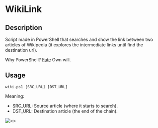 # WikiLink

## Description
Script made in PowerShell that searches and show the link between two articles of Wikipedia (it explores the intermediate links until find the destination url). 

Why PowerShell? [~~Fate~~](http://i.imgur.com/d8TGXQg.png) Own will.

## Usage
```
wiki.ps1 [SRC_URL] [DST_URL]
```
Meaning:
- SRC_URL: Source article (where it starts to search).
- DST_URL: Destination article (the end of the chain).

![<<Run test>>](http://i.imgur.com/O6sPKDq.png)
